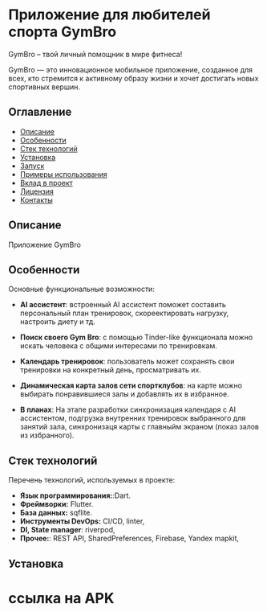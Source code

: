 # Приложение для любителей спорта GymBro

GymBro – твой личный помощник в мире фитнеса!

GymBro — это инновационное мобильное приложение, созданное для всех, кто стремится к активному образу жизни и хочет достигать новых спортивных вершин.

## Оглавление

- [Описание](#описание)
- [Особенности](#особенности)
- [Стек технологий](#стек-технологий)
- [Установка](#установка)
- [Запуск](#запуск)
- [Примеры использования](#примеры-использования)
- [Вклад в проект](#вклад-в-проект)
- [Лицензия](#лицензия)
- [Контакты](#контакты)

## Описание

Приложение GymBro 

## Особенности

Основные функциональные возможности:
- **AI ассистент**: встроенный AI ассистент поможет составить персональный план тренировок, скореектировать нагрузку, настроить диету и тд.
- **Поиск своего Gym Bro**: с помощью Tinder-like функционала можно искать человека с общими интересами по тренировкам.
- **Календарь тренировок**: пользователь может сохранять свои тренировки на конкретный день, просматривать их.
- **Динамическая карта залов сети спортклубов**: на карте можно выбирать понравившиеся залы и добавлять их в избранное.

- **В планах**:  На этапе разработки синхронизация календаря с AI ассистентом, подгрузка внутренних тренировок выбранного для занятий зала, синхронизаця карты с главныйм экраном (показ залов из избранного).

## Стек технологий

Перечень технологий, используемых в проекте:
- **Язык программирования:**:Dart.
- **Фреймворки:** Flutter.
- **База данных:** sqflite.
- **Инструменты DevOps:** CI/CD, linter,
- **DI, State manager**: riverpod, 
- **Прочее:**: REST API, SharedPreferences, Firebase, Yandex mapkit,
  
## Установка

# ссылка на APK


